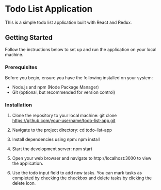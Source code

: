 # Todo List Application

This is a simple todo list application built with React and Redux.

## Getting Started

Follow the instructions below to set up and run the application on your local machine.

### Prerequisites

Before you begin, ensure you have the following installed on your system:

- Node.js and npm (Node Package Manager)
- Git (optional, but recommended for version control)

### Installation

1. Clone the repository to your local machine:
   git clone https://github.com/your-username/todo-list-app.git

2. Navigate to the project directory:
   cd todo-list-app

3. Install dependencies using npm:
    npm install

4. Start the development server:
    npm start
    
5. Open your web browser and navigate to http://localhost:3000 to view the application.

6. Use the todo input field to add new tasks. You can mark tasks as completed by checking the checkbox and    delete tasks by clicking the delete icon.
